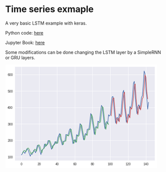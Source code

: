 # Time series exmaple

A very basic LSTM example with keras. 

Python code: [here](1_time_series_lstm.py)

Jupyter Book: [here](1_time_series_lstm.ipynb)

Some modifications can be done changing the LSTM layer by a SimpleRNN or GRU layers.

![Time Series](timeseries.png)
